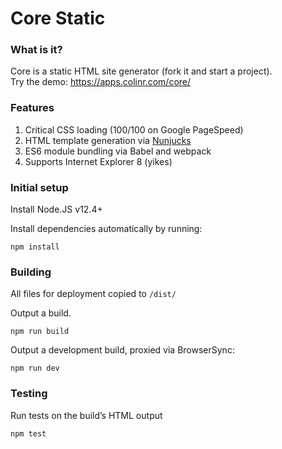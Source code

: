 Core Static
====

### What is it?
Core is a static HTML site generator (fork it and start a project).  
Try the demo: https://apps.colinr.com/core/

### Features

1. Critical CSS loading (100/100 on Google PageSpeed)
2. HTML template generation via [Nunjucks](https://mozilla.github.io/nunjucks/)
3. ES6 module bundling via Babel and webpack
4. Supports Internet Explorer 8 (yikes)

### Initial setup

Install Node.JS v12.4+

Install dependencies automatically by running:
```
npm install
```

### Building
All files for deployment copied to `/dist/`

Output a build.
```
npm run build
```

Output a development build, proxied via BrowserSync:
```
npm run dev
```

### Testing
Run tests on the build’s HTML output

```
npm test
```
